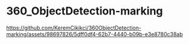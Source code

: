 # 360_ObjectDetection-marking


https://github.com/KeremCikikci/360ObjectDetection-marking/assets/98697826/5dff0df4-62b7-4440-b09b-e3e8780c38ab

